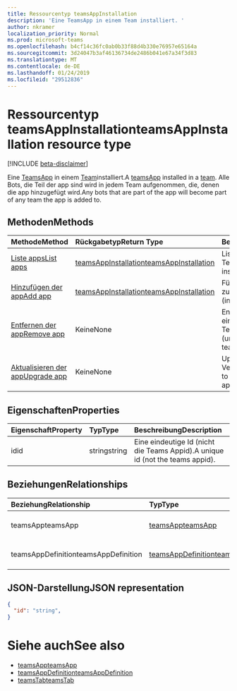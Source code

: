 ```yaml
---
title: Ressourcentyp teamsAppInstallation
description: 'Eine TeamsApp in einem Team installiert. '
author: nkramer
localization_priority: Normal
ms.prod: microsoft-teams
ms.openlocfilehash: b4cf14c36fc0ab0b33f88d4b330e76957e65164a
ms.sourcegitcommit: 3d24047b3af46136734de2486b041e67a34f3d83
ms.translationtype: MT
ms.contentlocale: de-DE
ms.lasthandoff: 01/24/2019
ms.locfileid: "29512836"
---
```

# <a name="teamsappinstallation-resource-type"></a><span data-ttu-id="9848f-103">Ressourcentyp teamsAppInstallation</span><span class="sxs-lookup"><span data-stu-id="9848f-103">teamsAppInstallation resource type</span></span>

[!INCLUDE [beta-disclaimer](../../includes/beta-disclaimer.md)]

<span data-ttu-id="9848f-104">Eine [TeamsApp](teamsapp.md) in einem [Team](team.md)installiert.</span><span class="sxs-lookup"><span data-stu-id="9848f-104">A [teamsApp](teamsapp.md) installed in a [team](team.md).</span></span> <span data-ttu-id="9848f-105">Alle Bots, die Teil der app sind wird in jedem Team aufgenommen, die, denen die app hinzugefügt wird.</span><span class="sxs-lookup"><span data-stu-id="9848f-105">Any bots that are part of the app will become part of any team the app is added to.</span></span>

## <a name="methods"></a><span data-ttu-id="9848f-106">Methoden</span><span class="sxs-lookup"><span data-stu-id="9848f-106">Methods</span></span>

| <span data-ttu-id="9848f-107">Methode</span><span class="sxs-lookup"><span data-stu-id="9848f-107">Method</span></span>       | <span data-ttu-id="9848f-108">Rückgabetyp</span><span class="sxs-lookup"><span data-stu-id="9848f-108">Return Type</span></span>  |<span data-ttu-id="9848f-109">Beschreibung</span><span class="sxs-lookup"><span data-stu-id="9848f-109">Description</span></span>|
|:---------------|:--------|:----------|
|[<span data-ttu-id="9848f-110">Liste apps</span><span class="sxs-lookup"><span data-stu-id="9848f-110">List apps</span></span>](../api/teamsappinstallation-list.md) | [<span data-ttu-id="9848f-111">teamsAppInstallation</span><span class="sxs-lookup"><span data-stu-id="9848f-111">teamsAppInstallation</span></span>](teamsapp.md) | <span data-ttu-id="9848f-112">Listet die apps in einem Team installiert.</span><span class="sxs-lookup"><span data-stu-id="9848f-112">Lists apps installed in a team.</span></span>|
|[<span data-ttu-id="9848f-113">Hinzufügen der app</span><span class="sxs-lookup"><span data-stu-id="9848f-113">Add app</span></span>](../api/teamsappinstallation-add.md) | [<span data-ttu-id="9848f-114">teamsAppInstallation</span><span class="sxs-lookup"><span data-stu-id="9848f-114">teamsAppInstallation</span></span>](teamsapp.md) | <span data-ttu-id="9848f-115">Fügt (installiert) einer app zu einem Team.</span><span class="sxs-lookup"><span data-stu-id="9848f-115">Adds (installs) an app to a team.</span></span>|
|[<span data-ttu-id="9848f-116">Entfernen der app</span><span class="sxs-lookup"><span data-stu-id="9848f-116">Remove app</span></span>](../api/teamsappinstallation-delete.md) | <span data-ttu-id="9848f-117">Keine</span><span class="sxs-lookup"><span data-stu-id="9848f-117">None</span></span> | <span data-ttu-id="9848f-118">Entfernt (deinstalliert) einer app aus einem Team.</span><span class="sxs-lookup"><span data-stu-id="9848f-118">Removes (uninstalls) an app from a team.</span></span>|
|[<span data-ttu-id="9848f-119">Aktualisieren der app</span><span class="sxs-lookup"><span data-stu-id="9848f-119">Upgrade app</span></span>](../api/teamsappinstallation-delete.md) | <span data-ttu-id="9848f-120">Keine</span><span class="sxs-lookup"><span data-stu-id="9848f-120">None</span></span> | <span data-ttu-id="9848f-121">Upgrades auf die neueste Version der app.</span><span class="sxs-lookup"><span data-stu-id="9848f-121">Upgrades to the latest version of the app.</span></span>|

## <a name="properties"></a><span data-ttu-id="9848f-122">Eigenschaften</span><span class="sxs-lookup"><span data-stu-id="9848f-122">Properties</span></span>

| <span data-ttu-id="9848f-123">Eigenschaft</span><span class="sxs-lookup"><span data-stu-id="9848f-123">Property</span></span>            | <span data-ttu-id="9848f-124">Typ</span><span class="sxs-lookup"><span data-stu-id="9848f-124">Type</span></span>     | <span data-ttu-id="9848f-125">Beschreibung</span><span class="sxs-lookup"><span data-stu-id="9848f-125">Description</span></span> |
|:------------------- |:-------- |:----------- |
| <span data-ttu-id="9848f-126">id</span><span class="sxs-lookup"><span data-stu-id="9848f-126">id</span></span>                  | <span data-ttu-id="9848f-127">string</span><span class="sxs-lookup"><span data-stu-id="9848f-127">string</span></span>   | <span data-ttu-id="9848f-128">Eine eindeutige Id (nicht die Teams Appid).</span><span class="sxs-lookup"><span data-stu-id="9848f-128">A unique id (not the teams appid).</span></span> |

## <a name="relationships"></a><span data-ttu-id="9848f-129">Beziehungen</span><span class="sxs-lookup"><span data-stu-id="9848f-129">Relationships</span></span>

| <span data-ttu-id="9848f-130">Beziehung</span><span class="sxs-lookup"><span data-stu-id="9848f-130">Relationship</span></span>   | <span data-ttu-id="9848f-131">Typ</span><span class="sxs-lookup"><span data-stu-id="9848f-131">Type</span></span>    | <span data-ttu-id="9848f-132">Beschreibung</span><span class="sxs-lookup"><span data-stu-id="9848f-132">Description</span></span> |
|:---------------|:--------|:----------|
|<span data-ttu-id="9848f-133">teamsApp</span><span class="sxs-lookup"><span data-stu-id="9848f-133">teamsApp</span></span>|[<span data-ttu-id="9848f-134">teamsApp</span><span class="sxs-lookup"><span data-stu-id="9848f-134">teamsApp</span></span>](teamsapp.md)| <span data-ttu-id="9848f-135">Die app, die installiert ist.</span><span class="sxs-lookup"><span data-stu-id="9848f-135">The app that is installed.</span></span> |
|<span data-ttu-id="9848f-136">teamsAppDefinition</span><span class="sxs-lookup"><span data-stu-id="9848f-136">teamsAppDefinition</span></span>|[<span data-ttu-id="9848f-137">teamsAppDefinition</span><span class="sxs-lookup"><span data-stu-id="9848f-137">teamsAppDefinition</span></span>](teamsapp.md)| <span data-ttu-id="9848f-138">Die Details dieser Version der app.</span><span class="sxs-lookup"><span data-stu-id="9848f-138">The details of this version of the app.</span></span> |

## <a name="json-representation"></a><span data-ttu-id="9848f-139">JSON-Darstellung</span><span class="sxs-lookup"><span data-stu-id="9848f-139">JSON representation</span></span>

<!-- {
  "blockType": "resource",
  "@odata.type": "microsoft.graph.teamsAppInstallation",
  "baseType": "microsoft.graph.entity"
}-->

```json
{
  "id": "string",
}
```

# <a name="see-also"></a><span data-ttu-id="9848f-140">Siehe auch</span><span class="sxs-lookup"><span data-stu-id="9848f-140">See also</span></span>

- [<span data-ttu-id="9848f-141">teamsApp</span><span class="sxs-lookup"><span data-stu-id="9848f-141">teamsApp</span></span>](teamsapp.md)
- [<span data-ttu-id="9848f-142">teamsAppDefinition</span><span class="sxs-lookup"><span data-stu-id="9848f-142">teamsAppDefinition</span></span>](teamsappdefinition.md)
- [<span data-ttu-id="9848f-143">teamsTab</span><span class="sxs-lookup"><span data-stu-id="9848f-143">teamsTab</span></span>](../resources/teamstab.md)


<!-- uuid: 8fcb5dbc-d5aa-4681-8e31-b001d5168d79
2015-10-25 14:57:30 UTC -->
<!--
{
  "type": "#page.annotation",
  "description": "teamsApp resource",
  "keywords": "",
  "section": "documentation",
  "tocPath": "",
  "suppressions": [
    "Error: /api-reference/beta/resources/teamsappinstallation.md:\r\n      Exception processing links.\r\n    System.ArgumentException: Link Definition was null. Link text: !INCLUDE [beta-disclaimer](../../includes/beta-disclaimer.md)\r\n      at ApiDoctor.Validation.DocFile.get_LinkDestinations()\r\n      at ApiDoctor.Validation.DocSet.ValidateLinks(Boolean includeWarnings, String[] relativePathForFiles, IssueLogger issues, Boolean requireFilenameCaseMatch, Boolean printOrphanedFiles)"
  ]
}
-->


